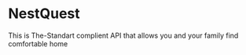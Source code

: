 # NestQuest
This is The-Standart complient API that allows you and your family find comfortable home 
